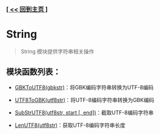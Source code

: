 ### [[ << 回到主页 ]](../README.md)

# String

> String 模块提供字符串相关操作

## 模块函数列表：

+ [GBKToUTF8(gbkstr)](_GBKToUTF8_.md)：将GBK编码字符串转换为UTF-8编码

+ [UTF8ToGBK(utf8str)](_UTF8ToGBK_.md)：将UTF-8编码字符串转换为GBK编码

+ [SubStrUTF8(utf8str, start [, end])](_SubStrUTF8_.md)：截取UTF-8编码字符串

+ [LenUTF8(utf8str)](_LenUTF8_.md)：获取UTF-8编码字符串长度
